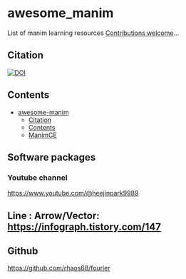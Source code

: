# awesome_manim

List of manim learning resources [Contributions welcome](https://github.com/xie186/awesome_manim/blob/main/CONTRIBUTING.md)...

## Citation

[![DOI](https://zenodo.org/badge/DOI/10.5281/zenodo.1117762.svg)](https://doi.org/10.5281/zenodo.1117762)

## Contents

- [awesome-manim](#awesome_manim)
  - [Citation](#citation)
  - [Contents](#contents)
  - [ManimCE](#manimCE)



## Software packages

### Youtube channel 

https://www.youtube.com/@heejinpark9989



## Line : Arrow/Vector: https://infograph.tistory.com/147


## Github 

https://github.com/rhaos68/fourier










